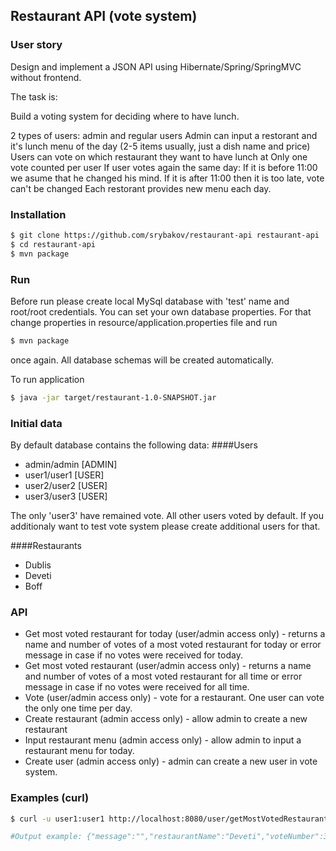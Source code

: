 ## Restaurant API (vote system)

### User story
Design and implement a JSON API using Hibernate/Spring/SpringMVC without frontend.
 
The task is:
 
Build a voting system for deciding where to have lunch.
 
2 types of users: admin and regular users
Admin can input a restorant and it's lunch menu of the day (2-5 items usually, just a dish name and price)
Users can vote on which restaurant they want to have lunch at
Only one vote counted per user
If user votes again the same day:
If it is before 11:00 we asume that he changed his mind.
If it is after 11:00 then it is too late, vote can't be changed
Each restorant provides new menu each day.

### Installation

```sh
$ git clone https://github.com/srybakov/restaurant-api restaurant-api
$ cd restaurant-api
$ mvn package
```

### Run

Before run please create local MySql database with 'test' name and root/root credentials.
You can set your own database properties. For that change properties in resource/application.properties file and run
```sh
$ mvn package
```
once again. 
All database schemas will be created automatically.

To run application
```sh
$ java -jar target/restaurant-1.0-SNAPSHOT.jar
```
### Initial data

By default database contains the following data:
####Users
 - admin/admin [ADMIN]
 - user1/user1 [USER]
 - user2/user2 [USER]
 - user3/user3 [USER]
 
The only 'user3' have remained vote. All other users voted by default. If you additionaly want to test vote system please create additional users for that. 

####Restaurants
  - Dublis
  - Deveti
  - Boff

### API
 - Get most voted restaurant for today (user/admin access only) - returns a name and number of votes of a most voted restaurant for today or error message in case if no votes were received for today.
 - Get most voted restaurant (user/admin access only) - returns a name and number of votes of a most voted restaurant for all time or error message in case if no votes were received for all time.
 - Vote (user/admin access only) - vote for a restaurant. One user can vote the only one time per day.
 - Create restaurant (admin access only) - allow admin to create a new restaurant
 - Input restaurant menu (admin access only) - allow admin to input a restaurant menu for today.
 - Create user (admin access only) - admin can create a new user in vote system.

### Examples (curl)
```sh
$ curl -u user1:user1 http://localhost:8080/user/getMostVotedRestaurant

#Output example: {"message":"","restaurantName":"Deveti","voteNumber":3}
```



